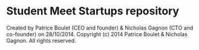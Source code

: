 Student Meet Startups repository
====================
Created by Patrice Boulet (CEO and founder) & Nicholas Gagnon (CTO and co-founder) on 28/10/2014.
Copyright (c) 2014 Patrice Boulet & Nicholas Gagnon. All rights reserved.
